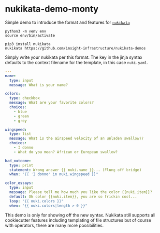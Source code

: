 # nukikata-demo-monty

Simple demo to introduce the format and features for [`nukikata`](https://github.com/insight-infrastructure/nukikata)

```
python3 -m venv env 
source env/bin/activate 

pip3 install nukikata 
nukikata https://github.com/insight-infrastructure/nukikata-demos
```

Simply write your nukikata per this format. The key in the jinja syntax defaults to the context filename for the template, in this case `nuki.yaml`.

```yaml
---
name:
  type: input
  message: What is your name?

colors:
  type: checkbox
  message: What are your favorite colors?
  choices:
    - blue
    - green
    - grey

wingspeed:
  type: list
  message: What is the airspeed velocity of an unladen swallow??
  choices:
    - I donno
    - What do you mean? African or European swallow?

bad_outcome:
  type: print
  statement: Wrong answer {{ nuki.name }}... (Flung off bridge)
  when: "{{ 'I donno' in nuki.wingspeed }}"

color_essays:
  type: input
  message: Please tell me how much you like the color {{nuki.item}}?
  default: Oh color {{nuki.item}}, you are so frickin cool...
  loop: "{{ nuki.colors }}"
  when: "{{ nuki.colors|length > 0 }}"
```

This demo is only for showing off the new syntax.  Nukikata still supports all cookiecutter features including templating of file structures but of course with operators, there are many more possibilities.
